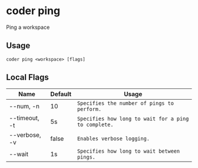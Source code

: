 # coder ping

Ping a workspace
## Usage
```console
coder ping <workspace> [flags]
```

## Local Flags
| Name |  Default | Usage |
| ---- |  ------- | ----- |
| --num, -n | 10 | <code>Specifies the number of pings to perform.</code>|
| --timeout, -t | 5s | <code>Specifies how long to wait for a ping to complete.</code>|
| --verbose, -v | false | <code>Enables verbose logging.</code>|
| --wait | 1s | <code>Specifies how long to wait between pings.</code>|